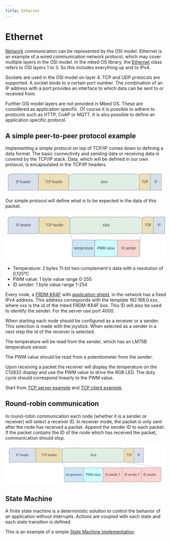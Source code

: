```yaml
---
title: Ethernet
---
```


# Ethernet

[Network](https://os.mbed.com/docs/mbed-os/v6.3/apis/connectivity-architecture.html) communication can be represented by the OSI model. Ethernet is an example of a wired communication network protocol, which may cover multiple layers in the OSI model. In the mbed OS library, the [Ethernet](https://os.mbed.com/docs/mbed-os/v6.3/apis/ethernet.html) class refers to OSI layers 1 to 3. So this includes everything up and to IPv4.

Sockets are used in the OSI model on layer 4. TCP and UDP protocols are supported. A socket binds to a certain port number. The combination of an IP address with a port provides an interface to which data can be sent to or received from.

Further OSI model layers are not provided in Mbed OS. These are considered as application specific. Of course it is possible to adhere to protocols such as HTTP, CoAP or MQTT. It is also possible to define an application specific protocol.

## A simple peer-to-peer protocol example

Implementing a simple protocol on top of TCP/IP comes down to defining a data format. The basic connectivity and sending data or receiving data is covered by the TCP/IP stack. Data, which will be defined in our own protocol, is encapsulated in the TCP/IP headers.

![Packet encapsulated in the IP and TCP header](./assets/packet.png)

Our simple protocol will define what is to be expected in the data of this packet.

![Simple protocol implementation](./assets/simple-protocol.png)

* Temperature: 2 bytes 11-bit two-complement's data with a resolution of 0,125°C
* PWM value: 1 byte value range 0-255
* ID sender: 1 byte value range 1-254

Every node, a [FRDM K64F](https://os.mbed.com/platforms/FRDM-K64F/) with [application shield](https://os.mbed.com/components/mbed-Application-Shield/), in the network has a fixed IPv4 address. This address corresponds with the template 192.168.0.xxx, where xxx is the id of the mbed FRDM-K64F box. This ID will also be used to identify the sender. For the server use port 4000.

When starting each node should be configured as a receiver or a sender. This selection is made with the joystick. When selected as a sender in a next step the id of the receiver is selected.

The temperature will be read from the sender, which has an LM75B temperature sensor.

The PWM value should be read from a potentiometer from the sender.

Upon receiving a packet the receiver will display the temperature on the C12832 display and use the PWM value to drive the RGB LED. The duty cycle should correspond linearly to the PWM value.

Start from [TCP server example](https://os.mbed.com/users/pcordemans/code/tcp-server/) and [TCP client example](https://os.mbed.com/users/pcordemans/code/tcp-client/).

## Round-robin communication

In round-robin communication each node (whether it is a sender or receiver) will select a receiver ID. In receiver mode, the packet is only sent after the node has received a packet. Append the sender ID to each packet. If the packet contains the ID of the node which has received the packet, communication should stop.

![Round-robin protocol implementation](./assets/round-robin.png)

## State Machine

A finite state machine is a deterministic solution to control the behavior of an application without interrupts. Actions are coupled with each state and each state transition is defined.

This is an example of a simple [State Machine implementation](https://os.mbed.com/users/pcordemans/code/state-example/).
